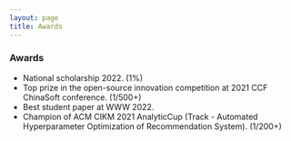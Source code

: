 ```yaml
---
layout: page
title: Awards
---
```


### Awards
- National scholarship 2022. (1%)
- Top prize in the open-source innovation competition at 2021 CCF ChinaSoft conference. (1/500+)
- Best student paper at WWW 2022. 
- Champion of ACM CIKM 2021 AnalyticCup (Track - Automated Hyperparameter Optimization of Recommendation System). (1/200+)